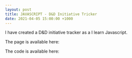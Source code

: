 ```yaml
---
layout: post
title: JAVASCRIPT - D&D Initiative Tricker
date: 2021-04-05 15:00:00 +1000
---
```


I have created a D&D initiative tracker as a I learn Javascript.

The page is available here:
[](https://bradleytjandra.github.io/initiative-tracker.html)


The code is available here:
[](https://github.com/BradleyTjandra/initiative-tracker)